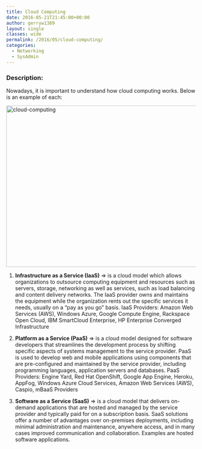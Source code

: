 ```yaml
---
title: Cloud Computing
date: 2016-05-21T21:45:00+00:00
author: gerryw1389
layout: single
classes: wide
permalink: /2016/05/cloud-computing/
categories:
  - Networking
  - SysAdmin
---
```

<!--more-->

### Description:

Nowadays, it is important to understand how cloud computing works. Below is an example of each:

   <img class="alignnone size-full wp-image-640" src="https://automationadmin.com/assets/images/uploads/2016/09/cloud-computing.png" alt="cloud-computing" width="756" height="429" srcset="https://automationadmin.com/assets/images/uploads/2016/09/cloud-computing.png 756w, https://automationadmin.com/assets/images/uploads/2016/09/cloud-computing-300x170.png 300w" sizes="(max-width: 756px) 100vw, 756px" />


1. **Infrastructure as a Service (IaaS)** => is a cloud model which allows organizations to outsource computing equipment and resources such as servers, storage, networking as well as services, such as load balancing and content delivery networks. The IaaS provider owns and maintains the equipment while the organization rents out the specific services it needs, usually on a &#8220;pay as you go&#8221; basis. IaaS Providers: Amazon Web Services (AWS), Windows Azure, Google Compute Engine, Rackspace Open Cloud, IBM SmartCloud Enterprise, HP Enterprise Converged Infrastructure  
  
2. **Platform as a Service (PaaS)** => is a cloud model designed for software developers that streamlines the development process by shifting specific aspects of systems management to the service provider. PaaS is used to develop web and mobile applications using components that are pre-configured and maintained by the service provider, including programming languages, application servers and databases. PaaS Providers: Engine Yard, Red Hat OpenShift, Google App Engine, Heroku, AppFog, Windows Azure Cloud Services, Amazon Web Services (AWS), Caspio, mBaaS Providers

3. **Software as a Service (SaaS)** => is a cloud model that delivers on-demand applications that are hosted and managed by the service provider and typically paid for on a subscription basis. SaaS solutions offer a number of advantages over on-premises deployments, including minimal administration and maintenance, anywhere access, and in many cases improved communication and collaboration. Examples are hosted software applications.